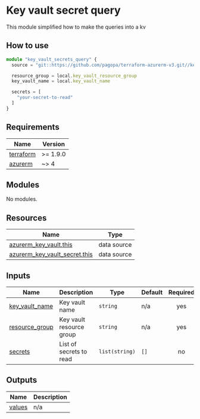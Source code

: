# Key vault secret query

This module simplified how to make the queries into a kv

## How to use

```ts
module "key_vault_secrets_query" {
  source = "git::https://github.com/pagopa/terraform-azurerm-v3.git//key_vault_secrets_query?ref=v8.8.0"

  resource_group = local.key_vault_resource_group
  key_vault_name = local.key_vault_name

  secrets = [
    "your-secret-to-read"
  ]
}
```

<!-- markdownlint-disable -->
<!-- BEGIN_TF_DOCS -->
## Requirements

| Name | Version |
|------|---------|
| <a name="requirement_terraform"></a> [terraform](#requirement\_terraform) | >= 1.9.0 |
| <a name="requirement_azurerm"></a> [azurerm](#requirement\_azurerm) | ~> 4 |

## Modules

No modules.

## Resources

| Name | Type |
|------|------|
| [azurerm_key_vault.this](https://registry.terraform.io/providers/hashicorp/azurerm/latest/docs/data-sources/key_vault) | data source |
| [azurerm_key_vault_secret.this](https://registry.terraform.io/providers/hashicorp/azurerm/latest/docs/data-sources/key_vault_secret) | data source |

## Inputs

| Name | Description | Type | Default | Required |
|------|-------------|------|---------|:--------:|
| <a name="input_key_vault_name"></a> [key\_vault\_name](#input\_key\_vault\_name) | Key vault name | `string` | n/a | yes |
| <a name="input_resource_group"></a> [resource\_group](#input\_resource\_group) | Key vault resource group | `string` | n/a | yes |
| <a name="input_secrets"></a> [secrets](#input\_secrets) | List of secrets to read | `list(string)` | `[]` | no |

## Outputs

| Name | Description |
|------|-------------|
| <a name="output_values"></a> [values](#output\_values) | n/a |
<!-- END_TF_DOCS -->
